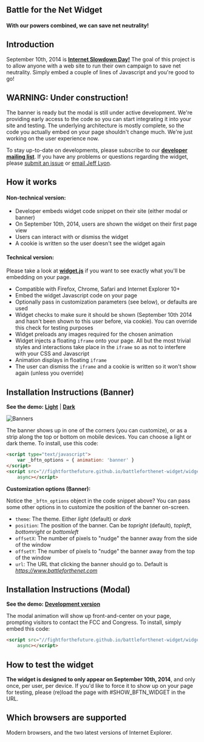 Battle for the Net Widget
-------------------------
#### With our powers combined, we can save net neutrality!


Introduction
------------
September 10th, 2014 is [**Internet Slowdown Day!**][1] The goal of this
project is to allow anyone with a web site to run their own campaign to save net
neutrality. Simply embed a couple of lines of Javascript and you're good to go!


WARNING: Under construction!
----------------------------
The banner is ready but the modal is still under active development.
We're providing early access to the code so you can start integrating it into
your site and testing. The underlying architecture is mostly complete, so the
code you actually embed on your page shouldn't change much. We're just working
on the user experience now.

To stay up-to-date on developments, please subscribe to our
[**developer mailing list**][1]. If you have any problems or questions regarding
the widget, please [submit an issue][4] or [email Jeff Lyon][5].


How it works
------------
#### Non-technical version:

* Developer embeds widget code snippet on their site (either modal or banner)
* On September 10th, 2014, users are shown the widget on their first page view
* Users can interact with or dismiss the widget
* A cookie is written so the user doesn't see the widget again

#### Technical version:
Please take a look at [**widget.js**][6] if you want to see exactly what you'll
be embedding on your page.

* Compatible with Firefox, Chrome, Safari and Internet Explorer 10+
* Embed the widget Javascript code on your page
* Optionally pass in customization parameters (see below), or defaults are used
* Widget checks to make sure it should be shown (September 10th 2014 and hasn't
  been shown to this user before, via cookie). You can override this check for
  testing purposes
* Widget preloads any images required for the chosen animation
* Widget injects a floating `iframe` onto your page. All but the most trivial
  styles and interactions take place in the `iframe` so as not to interfere with
  your CSS and Javascript
* Animation displays in floating `iframe`
* The user can dismiss the `iframe` and a cookie is written so it won't show
  again (unless you override)


Installation Instructions (Banner)
----------------------------------
**See the demo:** [**Light**][3] | [**Dark**][7]

![Banners](https://fightforthefuture.github.io/battleforthenet-widget/demos/banner.png)

The banner shows up in one of the corners (you can customize), or as a strip
along the top or bottom on mobile devices. You can choose a light or dark theme.
To install, use this code:

```html
<script type="text/javascript">
    var _bftn_options = { animation: 'banner' }
</script>
<script src="//fightforthefuture.github.io/battleforthenet-widget/widget.min.js"
    async></script>
```

**Customization options (Banner):**

Notice the `_bftn_options` object in the code snippet above? You can pass some
other options in to customize the position of the banner on-screen.

* `theme`: The theme. Either _light_ (default) or _dark_
* `position`: The position of the banner. Can be _topright_ (default), _topleft_,
  _bottomright_ or _bottomleft_
* `offsetX`: The number of pixels to "nudge" the banner away from the side of
  the window
* `offsetY`: The number of pixels to "nudge" the banner away from the top of the
  window
* `url`: The URL that clicking the banner should go to. Default is
  _https://www.battleforthenet.com_


Installation Instructions (Modal)
---------------------------------
**See the demo:** [**Development version**][2]

The modal animation will show up front-and-center on your page, prompting
visitors to contact the FCC and Congress. To install, simply embed this code:

```html
<script src="//fightforthefuture.github.io/battleforthenet-widget/widget.min.js"
    async></script>
```


How to test the widget
----------------------
**The widget is designed to only appear on September 10th, 2014**, and only
once, per user, per device. If you'd like to force it to show up on your page
for testing, please (re)load the page with #SHOW_BFTN_WIDGET in the URL.


Which browsers are supported
----------------------------
Modern browsers, and the two latest versions of Internet Explorer.


[1]: https://www.battleforthenet.com/sept10th
[2]: https://fightforthefuture.github.io/battleforthenet-widget/demos/modal.html
[3]: https://fightforthefuture.github.io/battleforthenet-widget/demos/banner.html
[4]: https://github.com/fightforthefuture/battleforthenet-widget/issues
[5]: mailto:jeff@fightforthefuture.org
[6]: https://github.com/fightforthefuture/battleforthenet-widget/blob/master/widget.js
[7]: https://fightforthefuture.github.io/battleforthenet-widget/demos/banner.dark.html